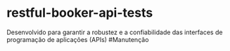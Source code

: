 # restful-booker-api-tests
Desenvolvido para garantir a robustez e a confiabilidade das interfaces de programação de aplicações (APIs) 
#Manutenção
